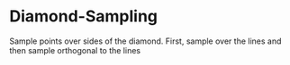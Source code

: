 # Diamond-Sampling
Sample points over sides of the diamond. First, sample over the lines and then sample orthogonal to the lines
